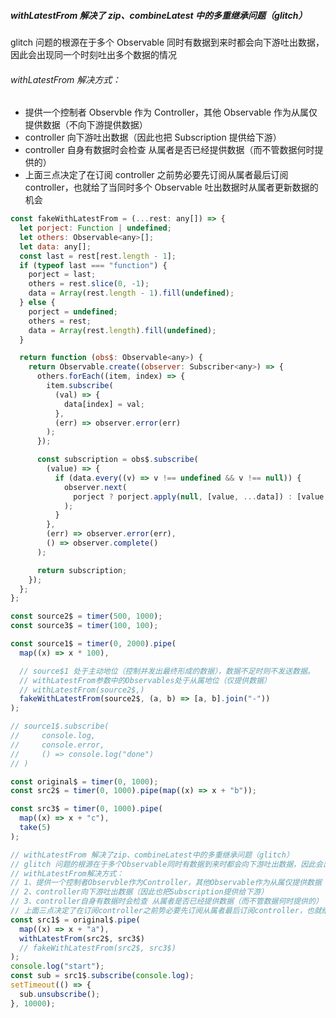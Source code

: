 ##### withLatestFrom 解决了 zip、combineLatest 中的多重继承问题（glitch）

glitch 问题的根源在于多个 Observable 同时有数据到来时都会向下游吐出数据，因此会出现同一个时刻吐出多个数据的情况

###### withLatestFrom 解决方式：

- 提供一个控制者 Observble 作为 Controller，其他 Observable 作为从属仅提供数据（不向下游提供数据）
- controller 向下游吐出数据（因此也把 Subscription 提供给下游）
- controller 自身有数据时会检查 从属者是否已经提供数据（而不管数据何时提供的）
- 上面三点决定了在订阅 controller 之前势必要先订阅从属者最后订阅 controller，也就给了当同时多个 Observable 吐出数据时从属者更新数据的机会

```javascript
const fakeWithLatestFrom = (...rest: any[]) => {
  let porject: Function | undefined;
  let others: Observable<any>[];
  let data: any[];
  const last = rest[rest.length - 1];
  if (typeof last === "function") {
    porject = last;
    others = rest.slice(0, -1);
    data = Array(rest.length - 1).fill(undefined);
  } else {
    porject = undefined;
    others = rest;
    data = Array(rest.length).fill(undefined);
  }

  return function (obs$: Observable<any>) {
    return Observable.create((observer: Subscriber<any>) => {
      others.forEach((item, index) => {
        item.subscribe(
          (val) => {
            data[index] = val;
          },
          (err) => observer.error(err)
        );
      });

      const subscription = obs$.subscribe(
        (value) => {
          if (data.every((v) => v !== undefined && v !== null)) {
            observer.next(
              porject ? porject.apply(null, [value, ...data]) : [value, ...data]
            );
          }
        },
        (err) => observer.error(err),
        () => observer.complete()
      );

      return subscription;
    });
  };
};

const source2$ = timer(500, 1000);
const source3$ = timer(100, 100);

const source1$ = timer(0, 2000).pipe(
  map((x) => x * 100),

  // source$1 处于主动地位（控制并发出最终形成的数据），数据不足时则不发送数据。
  // withLatestFrom参数中的Observables处于从属地位（仅提供数据）
  // withLatestFrom(source2$,)
  fakeWithLatestFrom(source2$, (a, b) => [a, b].join("-"))
);

// source1$.subscribe(
//     console.log,
//     console.error,
//     () => console.log("done")
// )

const original$ = timer(0, 1000);
const src2$ = timer(0, 1000).pipe(map((x) => x + "b"));

const src3$ = timer(0, 1000).pipe(
  map((x) => x + "c"),
  take(5)
);

// withLatestFrom 解决了zip、combineLatest中的多重继承问题（glitch）
// glitch 问题的根源在于多个Observable同时有数据到来时都会向下游吐出数据，因此会出现同一个时刻吐出多个数据的情况
// withLatestFrom解决方式：
// 1、提供一个控制者Observble作为Controller，其他Observable作为从属仅提供数据（不向下游提供数据）
// 2、controller向下游吐出数据（因此也把Subscription提供给下游）
// 3、controller自身有数据时会检查 从属者是否已经提供数据（而不管数据何时提供的）
// 上面三点决定了在订阅controller之前势必要先订阅从属者最后订阅controller，也就给了当同时多个Observable吐出数据时从属者更新数据的机会
const src1$ = original$.pipe(
  map((x) => x + "a"),
  withLatestFrom(src2$, src3$)
  // fakeWithLatestFrom(src2$, src3$)
);
console.log("start");
const sub = src1$.subscribe(console.log);
setTimeout(() => {
  sub.unsubscribe();
}, 10000);
```
